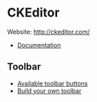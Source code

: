 # CKEditor

Website: http://ckeditor.com/

* [Documentation](http://docs.ckeditor.com/)

## Toolbar
* [Available toolbar buttons](http://ckeditor.com/latest/samples/plugins/toolbar/toolbar.html)
* [Build your own toolbar](http://ckeditor.com/builder)
